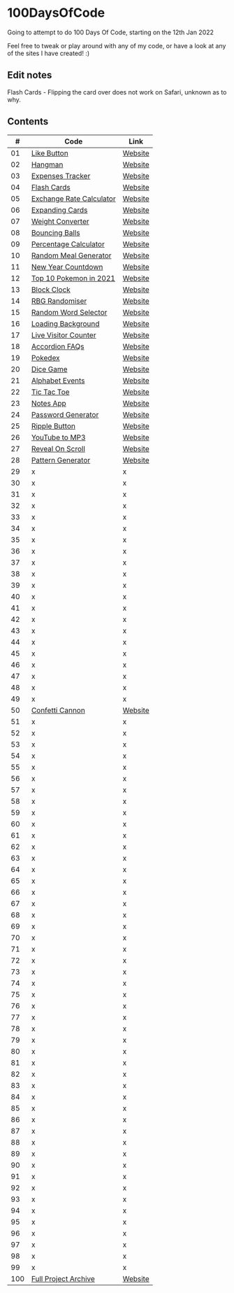 # 100DaysOfCode
Going to attempt to do 100 Days Of Code, starting on the 12th Jan 2022

Feel free to tweak or play around with any of my code, or have a look at any of the sites I have created! :) 

## Edit notes

Flash Cards - Flipping the card over does not work on Safari, unknown as to why. 

## Contents

|#| Code     | Link |
| -----------| ----------- | ----------- |
| 01 |[Like Button](https://github.com/jasminappleby/100DaysOfCode/tree/main/Day01)|[Website](https://piplup-like-button.netlify.app)|
| 02 |[Hangman](https://github.com/jasminappleby/100DaysOfCode/tree/main/Day02)|[Website](https://jasmins-hangman.netlify.app)|
| 03 |[Expenses Tracker](https://github.com/jasminappleby/100DaysOfCode/tree/main/Day03)|[Website](https://jasmins-expenses-tracker.netlify.app)|
| 04 |[Flash Cards](https://github.com/jasminappleby/100DaysOfCode/tree/main/Day04)|[Website](https://jasmins-flashcards.netlify.app)|
| 05 |[Exchange Rate Calculator](https://github.com/jasminappleby/100DaysOfCode/tree/main/Day05)|[Website](https://jasmins-rate-exchanger.netlify.app)|
| 06 |[Expanding Cards](https://github.com/jasminappleby/100DaysOfCode/tree/main/Day06)|[Website](https://pokemon-expanding-cards.netlify.app)|
| 07 |[Weight Converter](https://github.com/jasminappleby/100DaysOfCode/tree/main/Day07)|[Website](https://pounds-to-kg.netlify.app)|
| 08 |[Bouncing Balls](https://github.com/jasminappleby/100DaysOfCode/tree/main/Day08)|[Website](https://bounce-js.netlify.app)|
| 09 |[Percentage Calculator](https://github.com/jasminappleby/100DaysOfCode/tree/main/Day09)|[Website](https://jasmins-discount-calculator.netlify.app)|
| 10 |[Random Meal Generator](https://github.com/jasminappleby/100DaysOfCode/tree/main/Day10)|[Website](https://randomise-your-din-dins.netlify.app)|
| 11 |[New Year Countdown](https://github.com/jasminappleby/100DaysOfCode/tree/main/Day11)|[Website](https://covid-free-year-countdown.netlify.app)|
| 12 |[Top 10 Pokemon in 2021](https://github.com/jasminappleby/100DaysOfCode/tree/main/Day12)|[Website](https://top-ten-pokemon-2021.netlify.app)|
| 13 |[Block Clock](https://github.com/jasminappleby/100DaysOfCode/tree/main/Day13)|[Website](https://rgb-randomiser.netlify.app)|
| 14 |[RBG Randomiser](https://github.com/jasminappleby/100DaysOfCode/tree/main/Day14)|[Website](https://rgb-randomiser.netlify.app)|
| 15 |[Random Word Selector](https://github.com/jasminappleby/100DaysOfCode/tree/main/Day15)|[Website](https://word-randomiser.netlify.app)|
| 16 |[Loading Background](https://github.com/jasminappleby/100DaysOfCode/tree/main/Day16)|[Website](https://js-unblur-effect.netlify.app)|
| 17 |[Live Visitor Counter](https://github.com/jasminappleby/100DaysOfCode/tree/main/Day17)|[Website](https://floating-views.netlify.app)|
| 18 |[Accordion FAQs](https://github.com/jasminappleby/100DaysOfCode/tree/main/Day18)|[Website](https://goofy-goldberg-632d61.netlify.app)|
| 19 |[Pokedex](https://github.com/jasminappleby/100DaysOfCode/tree/main/Day19)|[Website](https://sinnoh-dex.netlify.app)|
| 20 |[Dice Game](https://github.com/jasminappleby/100DaysOfCode/tree/main/Day20)|[Website](#)|
| 21 |[Alphabet Events](https://github.com/jasminappleby/100DaysOfCode/tree/main/Day21)|[Website](#)|
| 22 |[Tic Tac Toe](https://github.com/jasminappleby/100DaysOfCode/tree/main/Day22)|[Website](#)|
| 23 |[Notes App](https://github.com/jasminappleby/100DaysOfCode/tree/main/Day23)|[Website](#)|
| 24 |[Password Generator](https://github.com/jasminappleby/100DaysOfCode/tree/main/Day24)|[Website](#)|
| 25 |[Ripple Button](https://github.com/jasminappleby/100DaysOfCode/tree/main/Day25)|[Website](#)|
| 26 |[YouTube to MP3](https://github.com/jasminappleby/100DaysOfCode/tree/main/Day26)|[Website](#)|
| 27 |[Reveal On Scroll](https://github.com/jasminappleby/100DaysOfCode/tree/main/Day27)|[Website](#)|
| 28 |[Pattern Generator](https://github.com/jasminappleby/100DaysOfCode/tree/main/Day22)|[Website](#)|
| 29 |   x | x        |
| 30 |   x | x        |
| 31 |   x | x        |
| 32 |   x | x        |
| 33 |   x | x        |
| 34 |   x | x        |
| 35 |   x | x        |
| 36 |   x | x        |
| 37 |   x | x        |
| 38 |   x | x        |
| 39 |   x | x        |
| 40 |   x | x        |
| 41 |   x | x        |
| 42 |   x | x        |
| 43 |   x | x        |
| 44 |   x | x        |
| 45 |   x | x        |
| 46 |   x | x        |
| 47 |   x | x        |
| 48 |   x | x        |
| 49 |   x | x        |
| 50 |[Confetti Cannon](https://github.com/jasminappleby/100DaysOfCode/tree/main/Day50)|[Website]()|
| 51 |   x | x        |
| 52 |   x | x        |
| 53 |   x | x        |
| 54 |   x | x        |
| 55 |   x | x        |
| 56 |   x | x        |
| 57 |   x | x        |
| 58 |   x | x        |
| 59 |   x | x        |
| 60 |   x | x        |
| 61 |   x | x        |
| 62 |   x | x        |
| 63 |   x | x        |
| 64 |   x | x        |
| 65 |   x | x        |
| 66 |   x | x        |
| 67 |   x | x        |
| 68 |   x | x        |
| 69 |   x | x        |
| 70 |   x | x        |
| 71 |   x | x        |
| 72 |   x | x        |
| 73 |   x | x        |
| 74 |   x | x        |
| 75 |   x | x        |
| 76 |   x | x        |
| 77 |   x | x        |
| 78 |   x | x        |
| 79 |   x | x        |
| 80 |   x | x        |
| 81 |   x | x        |
| 82 |   x | x        |
| 83 |   x | x        |
| 84 |   x | x        |
| 85 |   x | x        |
| 86 |   x | x        |
| 87 |   x | x        |
| 88 |   x | x        |
| 89 |   x | x        |
| 90 |   x | x        |
| 91 |   x | x        |
| 92 |   x | x        |
| 93 |   x | x        |
| 94 |   x | x        |
| 95 |   x | x        |
| 96 |   x | x        |
| 97 |   x | x        |
| 98 |   x | x        |
| 99 |   x | x        |
| 100 |[Full Project Archive](https://github.com/jasminappleby/100DaysOfCode/tree/main/Day100)|[Website]()|


